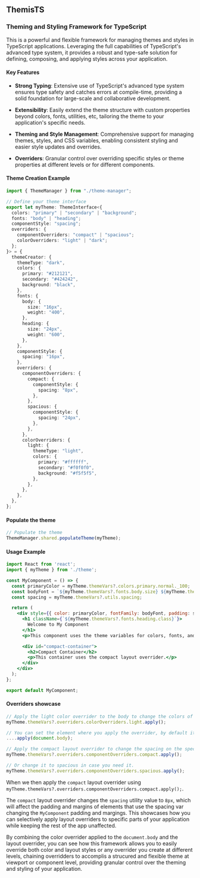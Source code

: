 
## ThemisTS

### Theming and Styling Framework for TypeScript

This is a powerful and flexible framework for managing themes and styles in TypeScript applications. Leveraging the full capabilities of TypeScript's advanced type system, it provides a robust and type-safe solution for defining, composing, and applying styles across your application.

#### Key Features

- **Strong Typing**: Extensive use of TypeScript's advanced type system ensures type safety and catches errors at compile-time, providing a solid foundation for large-scale and collaborative development.

- **Extensibility**: Easily extend the theme structure with custom properties beyond colors, fonts, utilities, etc, tailoring the theme to your application's specific needs.

- **Theming and Style Management**: Comprehensive support for managing themes, styles, and CSS variables, enabling consistent styling and easier style updates and overrides.

- **Overriders**: Granular control over overriding specific styles or theme properties at different levels or for different components.

#### Theme Creation Example

```typescript
import { ThemeManager } from "./theme-manager";

// Define your theme interface
export let myTheme: ThemeInterface<{
  colors: "primary" | "secondary" | "background";
  fonts: "body" | "heading";
  componentStyle: "spacing";
  overriders: {
    componentOverriders: "compact" | "spacious";
    colorOverriders: "light" | "dark";
  };
}> = {
  themeCreator: {
    themeType: "dark",
    colors: {
      primary: "#212121",
      secondary: "#424242",
      background: "black",
    },
    fonts: {
      body: {
        size: "16px",
        weight: "400",
      },
      heading: {
        size: "24px",
        weight: "600",
      },
    },
    componentStyle: {
      spacing: "16px",
    },
    overriders: {
      componentOverriders: {
        compact: {
          componentStyle: {
            spacing: "8px",
          },
        },
        spacious: {
          componentStyle: {
            spacing: "24px",
          },
        },
      },
      colorOverriders: {
        light: {
          themeType: "light",
          colors: {
            primary: "#ffffff",
            secondary: "#f0f0f0",
            background: "#f5f5f5",
          },
        },
      },
    },
  },
};
```

#### Populate the theme

```jsx
// Populate the theme
ThemeManager.shared.populateTheme(myTheme);
```

#### Usage Example

```jsx
import React from 'react';
import { myTheme } from './theme';

const MyComponent = () => {
  const primaryColor = myTheme.themeVars?.colors.primary.normal._100;
  const bodyFont = `${myTheme.themeVars?.fonts.body.size} ${myTheme.themeVars?.fonts.body.weight}`;
  const spacing = myTheme.themeVars?.utils.spacing;

  return (
    <div style={{ color: primaryColor, fontFamily: bodyFont, padding: spacing }}>
      <h1 className={`${myTheme.themeVars?.fonts.heading.class}`}>
        Welcome to My Component
      </h1>
      <p>This component uses the theme variables for colors, fonts, and spacing.</p>

      <div id="compact-container">
        <h2>Compact Container</h2>
        <p>This container uses the compact layout overrider.</p>
      </div>
    </div>
  );
};

export default MyComponent;
```

#### Overriders showcase

```jsx 
// Apply the light color overrider to the body to change the colors of the web application.
myTheme.themeVars?.overriders.colorOverriders.light.apply();

// You can set the element where you apply the overrider, by default it is the document.body
....apply(document.body);

// Apply the compact layout overrider to change the spacing on the specific component
myTheme.themeVars?.overriders.componentOverriders.compact.apply();

// Or change it to spacious in case you need it.
myTheme.themeVars?.overriders.componentOverriders.spacious.apply();

```

When we then apply the `compact` layout overrider using `myTheme.themeVars?.overriders.componentOverriders.compact.apply();`.

The `compact` layout overrider changes the `spacing` utility value to `8px`, which will affect the padding and margins of elements that use the spacing var changing the `MyComponent` padding and margings. This showcases how you can selectively apply layout overriders to specific parts of your application while keeping the rest of the app unaffected.

By combining the color overrider applied to the `document.body` and the layout overrider, you can see how this framework allows you to easily override both color and layout styles or any overrider you create at different levels, chaining overridders to accomplis a strucured and flexible theme at viewport or component level, providing granular control over the theming and styling of your application.